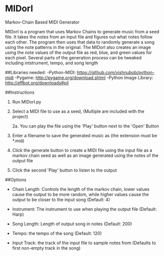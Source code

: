# MIDorI
Markov-Chain Based MIDI Generator

MIDorI is a program that uses Markov Chains to generate music from a seed file.
It takes the notes from an input file and figures out what notes follow each other.
The program then uses that data to randomly generate a song using the note patterns in the original. The MIDorI also creates an image using the note values of the output file as red, blue, and green values for each pixel. Several parts of the generation process can be tweaked including intstrument, tempo, and song length

##Libraries needed:
-Python-MIDI: https://github.com/vishnubob/python-midi
-Pygame: http://pygame.org/download.shtml
-Python Image Library: http://effbot.org/downloads#pil

##Instructions

1. Run MIDorI.py

2. Select a MIDI file to use as a seed, (Multiple are included with the project)
    
    2a. You can play the file using the 'Play' button next to the 'Open' Button

4. Enter a filename to save the generated music as (the extension must be *.mid)

5. Click the generate button to create a MIDI file using the input file as a markov chain seed
as well as an image generated using the notes of the output file

6. Click the second 'Play' button to listen to the output


##Options

* Chain Length: Controls the length of the markov chain, lower values cause the output to be more random, while higher values cause the output to be closer to the input song (Default: 4)

* Instrument: The instrument to use when playing the output file (Default: Harp)

* Song Length: Length of output song in notes (Default: 200)

* Tempo: the tempo of the song (Default: 120)

* Input Track: the track of the input file to sample notes from (Defaults to first non-empty track in the song)

